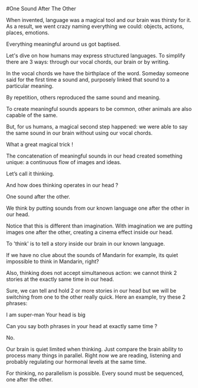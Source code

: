 #One Sound After The Other

When invented, language was a magical tool and our brain was thirsty for it. As a result, we went crazy naming everything we could: objects, actions, places, emotions. 

Everything meaningful around us got baptised.

Let's dive on how humans may express structured languages. To simplify there are 3 ways: through our vocal chords, our brain or by writing. 

In the vocal chords we have the  birthplace of the word. Someday someone said for the first time a sound and, purposely linked that sound to a particular meaning.  

By repetition, others reproduced the same sound and meaning.

To create meaningful sounds appears to be common, other animals are also capable of the same. 

But, for us humans, a magical second step happened: we were able to say the same sound in our brain without using our vocal chords.

What a great magical trick !

The concatenation of meaningful sounds in our head created something unique: a continuous flow of images and ideas.

Let’s call it thinking.  

And how does thinking operates in our head ?  

One sound after the other.  

We think by putting sounds from our known language one after the other in our head. 

Notice that this is different than imagination. With imagination we are putting images one after the other, creating a cinema effect inside our head. 

To 'think' is to tell a story inside our brain in our known language.

If we have no clue about the sounds of Mandarin for example, its quiet impossible to think in Mandarin, right?

Also, thinking does not accept simultaneous action: we cannot think 2 stories at the exactly same time in our head.

Sure, we can tell and hold 2 or more stories in our head but we will be switching from one to the other really quick. Here an example, try these 2 phrases:

I am super-man
Your head is big

Can you say  both phrases in your head at exactly same time ?

No.

Our brain is quiet limited when thinking. Just compare the brain ability to process many things in parallel. Right now we are reading, listening and probably regulating our hormonal levels at the same time. 

For thinking, no parallelism is possible. Every sound must be sequenced, one after the other. 


